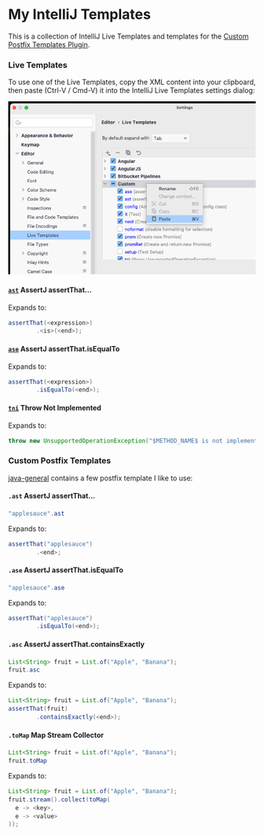 # My IntelliJ Templates

This is a collection of IntelliJ Live Templates and templates for the [Custom Postfix Templates Plugin](https://plugins.jetbrains.com/plugin/9862-custom-postfix-templates).

### Live Templates

To use one of the Live Templates, copy the XML content into your clipboard, then paste (Ctrl-V / Cmd-V) it into the IntelliJ Live Templates settings dialog:

![paste.png](paste.png)

#### [`ast`](./live-templates/ast.xml) AssertJ assertThat...

Expands to:

```java
assertThat(<expression>)
        .<is>(<end>);
```

#### [`ase`](./live-templates/ase.xml) AssertJ assertThat.isEqualTo

Expands to:

```java
assertThat(<expression>)
        .isEqualTo(<end>);
```

#### [`tni`](./live-templates/tni.xml) Throw Not Implemented

Expands to:

```java
throw new UnsupportedOperationException("$METHOD_NAME$ is not implemented.");
```

### Custom Postfix Templates

[java-general](./custom-postfix-templates/java-general.postfixTemplates) contains a few postfix template I like to use:

#### `.ast` AssertJ assertThat...

```java
"applesauce".ast
```

Expands to:

```java
assertThat("applesauce")
        .<end>;
```

#### `.ase` AssertJ assertThat.isEqualTo

```java
"applesauce".ase
```

Expands to:

```java
assertThat("applesauce")
        .isEqualTo(<end>);
```

#### `.asc` AssertJ assertThat.containsExactly

```java
List<String> fruit = List.of("Apple", "Banana");
fruit.asc
```

Expands to:

```java
List<String> fruit = List.of("Apple", "Banana");
assertThat(fruit)
        .containsExactly(<end>);
```

#### `.toMap` Map Stream Collector

```java
List<String> fruit = List.of("Apple", "Banana");
fruit.toMap
```

Expands to:

```java
List<String> fruit = List.of("Apple", "Banana");
fruit.stream().collect(toMap(
  e -> <key>,
  e -> <value>
));
```
